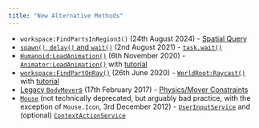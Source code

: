 ```yaml
---
title: "New Alternative Methods"
---
```


-   `workspace:FindPartsInRegion3()` (24th August 2024) - [Spatial Query](https://devforum.roblox.com/t/introducing-overlapparams-new-spatial-query-api/1435720)
-   [`spawn()`, `delay()` and `wait()`](https://devforum.roblox.com/t/task-library-now-available/1387845) (2nd August 2021) - [`task.wait()`](https://create.roblox.com/docs/reference/engine/libraries/task#wait)
-   [`Humanoid:LoadAnimation()`](https://devforum.roblox.com/t/deprecating-loadanimation-on-humanoid-and-animationcontroller/857129) (6th November 2020) - [`Animator:LoadAnimation()`](https://create.roblox.com/docs/reference/engine/classes/Animator#LoadAnimation) with [tutorial](https://create.roblox.com/docs/animation/using)
-   [`workspace:FindPartOnRay()`](https://devforum.roblox.com/t/new-raycastparams-property-deprecating-old-raycast-functions/644467) (26th June 2020) - [`WorldRoot:Raycast()`](https://create.roblox.com/docs/reference/engine/classes/WorldRoot#Raycast) with [tutorial](https://create.roblox.com/docs/workspace/raycasting)
-   [Legacy `BodyMover`s](https://devforum.roblox.com/t/new-body-movers/33652) (17th February 2017) - [Physics/Mover Constraints](https://create.roblox.com/docs/physics/mover-constraints)
-   [`Mouse`](https://robloxapi.github.io/ref/updates/2012.html#version-3203d0987c7b43bf) (not technically deprecated, but arguably bad practice, with the exception of `Mouse.Icon`, 3rd December 2012) - [`UserInputService`](https://create.roblox.com/docs/reference/engine/classes/UserInputService) and (optional) [`ContextActionService`](https://create.roblox.com/docs/reference/engine/classes/ContextActionService)
